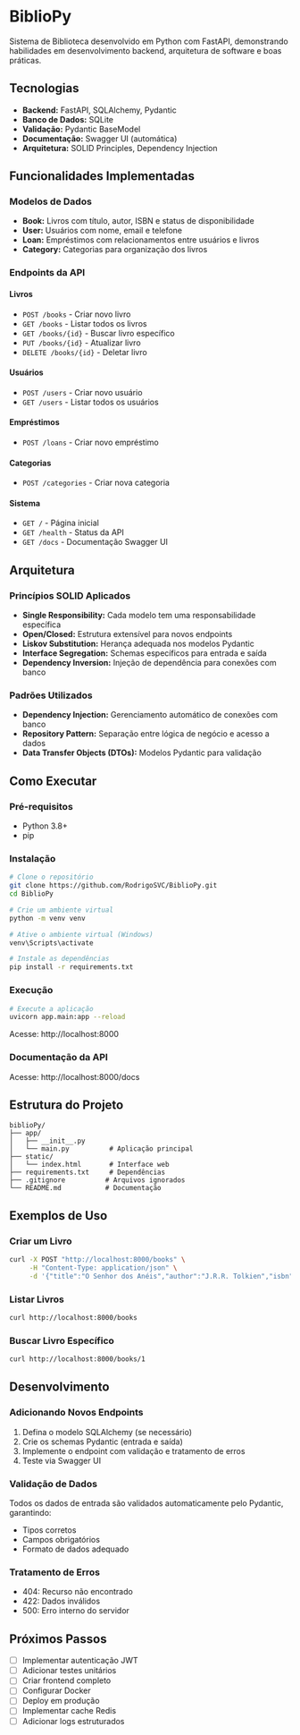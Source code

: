 # BiblioPy

Sistema de Biblioteca desenvolvido em Python com FastAPI, demonstrando habilidades em desenvolvimento backend, arquitetura de software e boas práticas.

## Tecnologias

- **Backend:** FastAPI, SQLAlchemy, Pydantic
- **Banco de Dados:** SQLite
- **Validação:** Pydantic BaseModel
- **Documentação:** Swagger UI (automática)
- **Arquitetura:** SOLID Principles, Dependency Injection

## Funcionalidades Implementadas

### Modelos de Dados
- **Book:** Livros com título, autor, ISBN e status de disponibilidade
- **User:** Usuários com nome, email e telefone
- **Loan:** Empréstimos com relacionamentos entre usuários e livros
- **Category:** Categorias para organização dos livros

### Endpoints da API

#### Livros
- `POST /books` - Criar novo livro
- `GET /books` - Listar todos os livros
- `GET /books/{id}` - Buscar livro específico
- `PUT /books/{id}` - Atualizar livro
- `DELETE /books/{id}` - Deletar livro

#### Usuários
- `POST /users` - Criar novo usuário
- `GET /users` - Listar todos os usuários

#### Empréstimos
- `POST /loans` - Criar novo empréstimo

#### Categorias
- `POST /categories` - Criar nova categoria

#### Sistema
- `GET /` - Página inicial
- `GET /health` - Status da API
- `GET /docs` - Documentação Swagger UI

## Arquitetura

### Princípios SOLID Aplicados
- **Single Responsibility:** Cada modelo tem uma responsabilidade específica
- **Open/Closed:** Estrutura extensível para novos endpoints
- **Liskov Substitution:** Herança adequada nos modelos Pydantic
- **Interface Segregation:** Schemas específicos para entrada e saída
- **Dependency Inversion:** Injeção de dependência para conexões com banco

### Padrões Utilizados
- **Dependency Injection:** Gerenciamento automático de conexões com banco
- **Repository Pattern:** Separação entre lógica de negócio e acesso a dados
- **Data Transfer Objects (DTOs):** Modelos Pydantic para validação

## Como Executar

### Pré-requisitos
- Python 3.8+
- pip

### Instalação
```bash
# Clone o repositório
git clone https://github.com/RodrigoSVC/BiblioPy.git
cd BiblioPy

# Crie um ambiente virtual
python -m venv venv

# Ative o ambiente virtual (Windows)
venv\Scripts\activate

# Instale as dependências
pip install -r requirements.txt
```

### Execução
```bash
# Execute a aplicação
uvicorn app.main:app --reload
```

Acesse: http://localhost:8000

### Documentação da API
Acesse: http://localhost:8000/docs

## Estrutura do Projeto

```
biblioPy/
├── app/
│   ├── __init__.py
│   └── main.py          # Aplicação principal
├── static/
│   └── index.html       # Interface web
├── requirements.txt     # Dependências
├── .gitignore          # Arquivos ignorados
└── README.md           # Documentação
```

## Exemplos de Uso

### Criar um Livro
```bash
curl -X POST "http://localhost:8000/books" \
     -H "Content-Type: application/json" \
     -d '{"title":"O Senhor dos Anéis","author":"J.R.R. Tolkien","isbn":"9788533613379"}'
```

### Listar Livros
```bash
curl http://localhost:8000/books
```

### Buscar Livro Específico
```bash
curl http://localhost:8000/books/1
```

## Desenvolvimento

### Adicionando Novos Endpoints
1. Defina o modelo SQLAlchemy (se necessário)
2. Crie os schemas Pydantic (entrada e saída)
3. Implemente o endpoint com validação e tratamento de erros
4. Teste via Swagger UI

### Validação de Dados
Todos os dados de entrada são validados automaticamente pelo Pydantic, garantindo:
- Tipos corretos
- Campos obrigatórios
- Formato de dados adequado

### Tratamento de Erros
- 404: Recurso não encontrado
- 422: Dados inválidos
- 500: Erro interno do servidor

## Próximos Passos

- [ ] Implementar autenticação JWT
- [ ] Adicionar testes unitários
- [ ] Criar frontend completo
- [ ] Configurar Docker
- [ ] Deploy em produção
- [ ] Implementar cache Redis
- [ ] Adicionar logs estruturados

